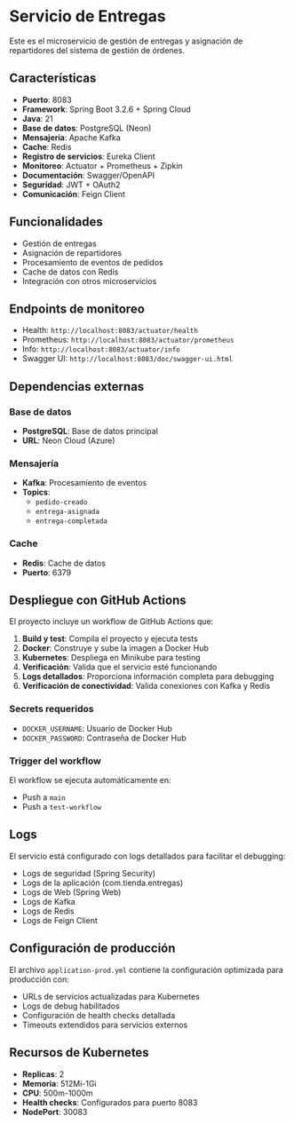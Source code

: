 # Servicio de Entregas

Este es el microservicio de gestión de entregas y asignación de repartidores del sistema de gestión de órdenes.

## Características

- **Puerto**: 8083
- **Framework**: Spring Boot 3.2.6 + Spring Cloud
- **Java**: 21
- **Base de datos**: PostgreSQL (Neon)
- **Mensajería**: Apache Kafka
- **Cache**: Redis
- **Registro de servicios**: Eureka Client
- **Monitoreo**: Actuator + Prometheus + Zipkin
- **Documentación**: Swagger/OpenAPI
- **Seguridad**: JWT + OAuth2
- **Comunicación**: Feign Client

## Funcionalidades

- Gestión de entregas
- Asignación de repartidores
- Procesamiento de eventos de pedidos
- Cache de datos con Redis
- Integración con otros microservicios

## Endpoints de monitoreo

- Health: `http://localhost:8083/actuator/health`
- Prometheus: `http://localhost:8083/actuator/prometheus`
- Info: `http://localhost:8083/actuator/info`
- Swagger UI: `http://localhost:8083/doc/swagger-ui.html`

## Dependencias externas

### Base de datos
- **PostgreSQL**: Base de datos principal
- **URL**: Neon Cloud (Azure)

### Mensajería
- **Kafka**: Procesamiento de eventos
- **Topics**:
  - `pedido-creado`
  - `entrega-asignada`
  - `entrega-completada`

### Cache
- **Redis**: Cache de datos
- **Puerto**: 6379

## Despliegue con GitHub Actions

El proyecto incluye un workflow de GitHub Actions que:

1. **Build y test**: Compila el proyecto y ejecuta tests
2. **Docker**: Construye y sube la imagen a Docker Hub
3. **Kubernetes**: Despliega en Minikube para testing
4. **Verificación**: Valida que el servicio esté funcionando
5. **Logs detallados**: Proporciona información completa para debugging
6. **Verificación de conectividad**: Valida conexiones con Kafka y Redis

### Secrets requeridos

- `DOCKER_USERNAME`: Usuario de Docker Hub
- `DOCKER_PASSWORD`: Contraseña de Docker Hub

### Trigger del workflow

El workflow se ejecuta automáticamente en:
- Push a `main`
- Push a `test-workflow`

## Logs

El servicio está configurado con logs detallados para facilitar el debugging:

- Logs de seguridad (Spring Security)
- Logs de la aplicación (com.tienda.entregas)
- Logs de Web (Spring Web)
- Logs de Kafka
- Logs de Redis
- Logs de Feign Client

## Configuración de producción

El archivo `application-prod.yml` contiene la configuración optimizada para producción con:
- URLs de servicios actualizadas para Kubernetes
- Logs de debug habilitados
- Configuración de health checks detallada
- Timeouts extendidos para servicios externos

## Recursos de Kubernetes

- **Replicas**: 2
- **Memoria**: 512Mi-1Gi
- **CPU**: 500m-1000m
- **Health checks**: Configurados para puerto 8083
- **NodePort**: 30083 

